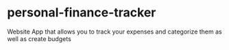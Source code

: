 # personal-finance-tracker
Website App that allows you to track your expenses and categorize them as well as create budgets
